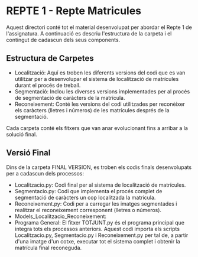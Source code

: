 # REPTE 1 - Repte Matricules

Aquest directori conté tot el material desenvolupat per abordar el Repte 1 de l'assignatura. A continuació es descriu l'estructura de la carpeta i el contingut de cadascun dels seus components.

## Estructura de Carpetes
  - Localització: Aquí es troben les diferents versions del codi que es van utilitzar per a desenvolupar el sistema de localització de matrícules durant el procés de treball.
  - Segmentació: Inclou les diverses versions implementades per al procés de segmentació de caràcters de la matrícula.
  - Reconeixement: Conté les versions del codi utilitzades per reconèixer els caràcters (lletres i números) de les matrícules després de la segmentació.
    
Cada carpeta conté els fitxers que van anar evolucionant fins a arribar a la solució final.

## Versió Final
Dins de la carpeta FINAL VERSION, es troben els codis finals desenvolupats per a cadascun dels processos:
  - Localitzacio.py: Codi final per al sistema de localització de matrícules.
  - Segmentacio.py: Codi que implementa el procés complet de segmentació de caràcters un cop localitzada la matrícula.
  - Reconeixement.py: Codi per a carregar les imatges segmentades i realitzar el reconeixement corresponent (lletres o números).
  - Models_Localitzacio_Reconeixement: 
  - Programa General: El fitxer TOTJUNT.py és el programa principal que integra tots els processos anteriors. Aquest codi importa els scripts Localitzacio.py, Segmentacio.py i Reconeixement.py per tal de, a partir d'una imatge d'un cotxe, executar tot el sistema complet i obtenir la matrícula final reconeguda.

